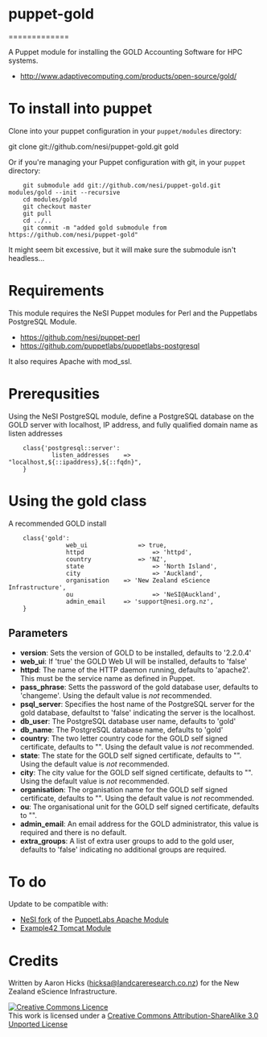 # puppet-gold
=============

A Puppet module for installing the GOLD Accounting Software for HPC systems.

* http://www.adaptivecomputing.com/products/open-source/gold/

# To install into puppet

Clone into your puppet configuration in your `puppet/modules` directory:

 git clone git://github.com/nesi/puppet-gold.git gold

Or if you're managing your Puppet configuration with git, in your `puppet` directory:

		git submodule add git://github.com/nesi/puppet-gold.git modules/gold --init --recursive
		cd modules/gold
		git checkout master
		git pull
		cd ../..
		git commit -m "added gold submodule from https://github.com/nesi/puppet-gold"

It might seem bit excessive, but it will make sure the submodule isn't headless...

# Requirements

This module requires the NeSI Puppet modules for Perl and the Puppetlabs PostgreSQL Module.

* https://github.com/nesi/puppet-perl
* https://github.com/puppetlabs/puppetlabs-postgresql

It also requires Apache with mod_ssl.

# Prerequsities

Using the NeSI PostgreSQL module, define a PostgreSQL database on the GOLD server with localhost, IP address, and fully qualified domain name as listen addresses

		class{'postgresql::server':
				listen_addresses	=> "localhost,${::ipaddress},${::fqdn}",
		}

# Using the gold class 

A recommended GOLD install

		class{'gold':
					web_ui				=> true,
					httpd					=> 'httpd',
					country				=> 'NZ',
					state					=> 'North Island',
					city					=> 'Auckland',
					organisation	=> 'New Zealand eScience Infrastructure',
					ou 						=> 'NeSI@Auckland',
					admin_email		=> 'support@nesi.org.nz',
		}

## Parameters

* **version**: Sets the version of GOLD to be installed, defaults to '2.2.0.4'
* **web_ui**: If 'true' the GOLD Web UI will be installed, defaults to 'false'
* **httpd**: The name of the HTTP daemon running, defaults to 'apache2'. This must be the service name as defined in Puppet.
* **pass_phrase**: Setts the password of the gold database user, defaults to 'changeme'. Using the default value is *not* recommended.
* **psql_server**: Specifies the host name of the PostgreSQL server for the gold database, defaultst to 'false' indicating the server is the localhost.
* **db_user**: The PostgreSQL database user name, defaults to 'gold'
* **db_name**: The PostgreSQL database name, defaults to 'gold'
* **country**: The two letter country code for the GOLD self signed certificate, defaults to "". Using the default value is *not* recommended.
* **state**: The state for the GOLD self signed certificate, defaults to "". Using the default value is *not* recommended.
* **city**:  The city value for the GOLD self signed certificate, defaults to "". Using the default value is *not* recommended.
* **organisation**:  The organisation name for the GOLD self signed certificate, defaults to "". Using the default value is *not* recommended.
* **ou**: The organisational unit for the GOLD self signed certificate, defaults to "". 
* **admin_email**: An email address for the GOLD administrator, this value is required and there is no default.
* **extra_groups**: A list of extra user groups to add to the gold user, defaults to 'false' indicating no additional groups are required.

# To do

Update to be compatible with:

* [NeSI fork](https://github.com/nesi/puppetlabs-apache) of the [PuppetLabs Apache Module](https://github.com/puppetlabs/puppetlabs-apache)
* [Example42 Tomcat Module](https://github.com/example42/puppet-tomcat)

# Credits

Written by Aaron Hicks (hicksa@landcareresearch.co.nz) for the New Zealand eScience Infrastructure.

<a rel="license" href="http://creativecommons.org/licenses/by-sa/3.0/"><img alt="Creative Commons Licence" style="border-width:0" src="http://i.creativecommons.org/l/by-sa/3.0/88x31.png" /></a><br />This work is licensed under a <a rel="license" href="http://creativecommons.org/licenses/by-sa/3.0/">Creative Commons Attribution-ShareAlike 3.0 Unported License</a>